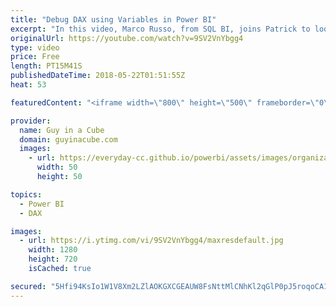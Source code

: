 ```yaml
---
title: "Debug DAX using Variables in Power BI"
excerpt: "In this video, Marco Russo, from SQL BI, joins Patrick to look at how you can debug DAX using variables in Power BI. Marco helps to break down a DAX measure and show how you can see the results as you build it up to find where the problem is.  SQL BI https://sqlbi.com  DAX Formatter https://www.daxformatter.com/"
originalUrl: https://youtube.com/watch?v=9SV2VnYbgg4
type: video
price: Free
length: PT15M41S
publishedDateTime: 2018-05-22T01:51:55Z
heat: 53

featuredContent: "<iframe width=\"800\" height=\"500\" frameborder=\"0\" src=\"https://www.youtube.com/embed/9SV2VnYbgg4\" allow=\"accelerometer; autoplay; encrypted-media; gyroscope; picture-in-picture\" allowfullscreen></iframe>"

provider:
  name: Guy in a Cube
  domain: guyinacube.com
  images:
    - url: https://everyday-cc.github.io/powerbi/assets/images/organizations/guyinacube.com-50x50.jpg
      width: 50
      height: 50

topics:
  - Power BI
  - DAX

images:
  - url: https://i.ytimg.com/vi/9SV2VnYbgg4/maxresdefault.jpg
    width: 1280
    height: 720
    isCached: true

secured: "5Hfi94KsIo1W1V8Xm2LZlAOKGXCGEAUW8FsNttMlCNhKl2qGlP0pJ5roqoCA1OdMNse6lt8h6QE7GekFhd06sgUjiXHfQy3FrQwnEBsWO+8F8TC32yWPP53Tur+2MwbHP61hwk3fS/lQbYLK8UnQMiPCyguUhn5e5/ro6xUgS5XEVeFRn5YZnWfcscH3j63+4Q/J5KOss4+XE27MnPhqR+fTyE/HBUdV9tVGGYsn/aqzlF2W2ZEG8l2FeNrgFsFe5tVTldWxvHw40axK1bUA3yF79CwQ4KCXTwiDPuksOGh991WQFjQrDHsyNwX1FORKiygBq6dULKoINmgmWxo3Bqz7krM/AUgboS9ilxvifZtvdPG6pyuuyijqb9kPSc3sJUq6qxQLrh3n0l99r+ZgOAWg6S4vRAEab9F3tNpdVPE=;U7LOWllXRHoJ68YdDVc5Yg=="
---
```


